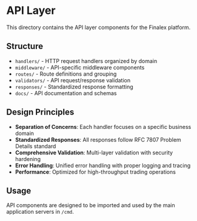 # API Layer

This directory contains the API layer components for the Finalex platform.

## Structure

- `handlers/` - HTTP request handlers organized by domain
- `middleware/` - API-specific middleware components  
- `routes/` - Route definitions and grouping
- `validators/` - API request/response validation
- `responses/` - Standardized response formatting
- `docs/` - API documentation and schemas

## Design Principles

- **Separation of Concerns**: Each handler focuses on a specific business domain
- **Standardized Responses**: All responses follow RFC 7807 Problem Details standard
- **Comprehensive Validation**: Multi-layer validation with security hardening
- **Error Handling**: Unified error handling with proper logging and tracing
- **Performance**: Optimized for high-throughput trading operations

## Usage

API components are designed to be imported and used by the main application servers in `/cmd`.
